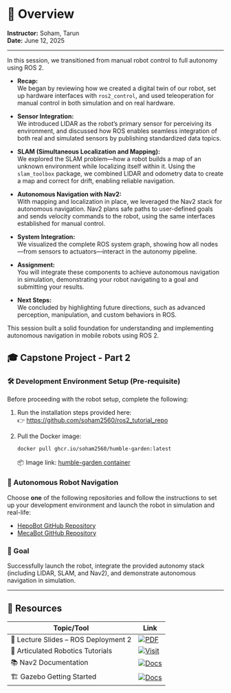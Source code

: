 # 📖 Overview
**Instructor:** Soham, Tarun  
**Date:** June 12, 2025

---

In this session, we transitioned from manual robot control to full autonomy using ROS 2.

- **Recap:**  
  We began by reviewing how we created a digital twin of our robot, set up hardware interfaces with `ros2_control`, and used teleoperation for manual control in both simulation and on real hardware.

- **Sensor Integration:**  
  We introduced LIDAR as the robot’s primary sensor for perceiving its environment, and discussed how ROS enables seamless integration of both real and simulated sensors by publishing standardized data topics.

- **SLAM (Simultaneous Localization and Mapping):**  
  We explored the SLAM problem—how a robot builds a map of an unknown environment while localizing itself within it. Using the `slam_toolbox` package, we combined LIDAR and odometry data to create a map and correct for drift, enabling reliable navigation.

- **Autonomous Navigation with Nav2:**  
  With mapping and localization in place, we leveraged the Nav2 stack for autonomous navigation. Nav2 plans safe paths to user-defined goals and sends velocity commands to the robot, using the same interfaces established for manual control.

- **System Integration:**  
  We visualized the complete ROS system graph, showing how all nodes—from sensors to actuators—interact in the autonomy pipeline.

- **Assignment:**  
  You will integrate these components to achieve autonomous navigation in simulation, demonstrating your robot navigating to a goal and submitting your results.

- **Next Steps:**  
  We concluded by highlighting future directions, such as advanced perception, manipulation, and custom behaviors in ROS.

This session built a solid foundation for understanding and implementing autonomous navigation in mobile robots using ROS 2.

## 🎓 Capstone Project - Part 2

### 🛠️ Development Environment Setup (Pre-requisite)

Before proceeding with the robot setup, complete the following:

1. Run the installation steps provided here:  
   👉 https://github.com/soham2560/ros2_tutorial_repo

2. Pull the Docker image:
   ```bash
   docker pull ghcr.io/soham2560/humble-garden:latest
    ```
    📦 Image link: [humble-garden container](https://github.com/soham2560/DockerForROS2Development/pkgs/container/humble-garden)

### 🚀 Autonomous Robot Navigation

Choose **one** of the following repositories and follow the instructions to set up your development environment and launch the robot in simulation and real-life:

- [HepoBot GitHub Repository](https://github.com/rtarun1/HepoBot)  
- [MecaBot GitHub Repository](https://github.com/soham2560/MecaBot)

### 🎯 Goal
Successfully launch the robot, integrate the provided autonomy stack (including LIDAR, SLAM, and Nav2), and demonstrate autonomous navigation in simulation.

---

## 🔗 Resources

| Topic/Tool                         | Link                                                                                                                                      |
|------------------------------------|-------------------------------------------------------------------------------------------------------------------------------------------|
| 📑 Lecture Slides – ROS Deployment 2 | [![PDF](https://img.shields.io/badge/Open-Slides-red?logo=adobeacrobatreader&logoColor=white)](./lec-21-ros-deployment-2.pdf)            |
| 📘 Articulated Robotics Tutorials     | [![Visit](https://img.shields.io/badge/Open-Tutorials-brightgreen?logo=readthedocs&logoColor=white)](https://articulatedrobotics.xyz/tutorials/) |
| 📚 Nav2 Documentation                 | [![Docs](https://img.shields.io/badge/Open-Nav2%20Docs-blueviolet?logo=ros&logoColor=white)](https://docs.nav2.org)                      |
| 🏗️ Gazebo Getting Started             | [![Docs](https://img.shields.io/badge/Open-Gazebo-orange?logo=gazebo&logoColor=white)](https://gazebosim.org/docs/latest/getstarted/)   |



